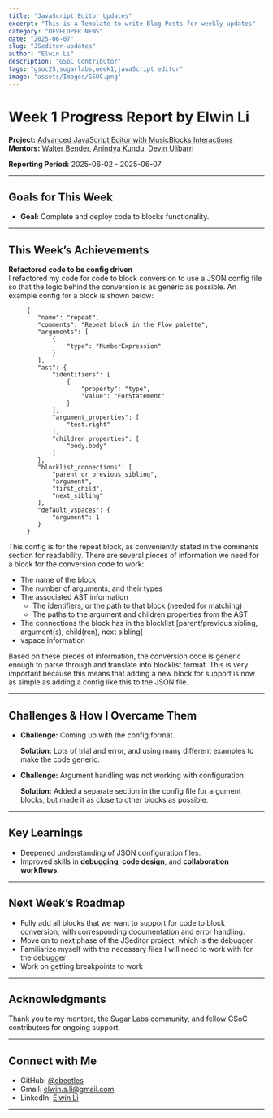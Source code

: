 ```yaml
---
title: "JavaScript Editor Updates"
excerpt: "This is a Template to write Blog Posts for weekly updates"
category: "DEVELOPER NEWS"
date: "2025-06-07"
slug: "JSeditor-updates"
author: "Elwin Li"
description: "GSoC Contributor"
tags: "gsoc25,sugarlabs,week1,javaScript editor"
image: "assets/Images/GSOC.png"
---
```


<!-- markdownlint-disable -->

# Week 1 Progress Report by Elwin Li

**Project:** [Advanced JavaScript Editor with MusicBlocks Interactions](https://github.com/sugarlabs/musicblocks/tree/gsoc-2025/elwin)  
**Mentors:** [Walter Bender](https://github.com/walterbender), [Anindya Kundu](https://github.com/meganindya), [Devin Ulibarri](https://github.com/pikurasa)

**Reporting Period:** 2025-06-02 - 2025-06-07

---

## Goals for This Week

- **Goal:** Complete and deploy code to blocks functionality.

---

## This Week’s Achievements

**Refactored code to be config driven**  
I refactored my code for code to block conversion to use a JSON config file so that the logic behind the conversion is as generic as possible.
An example config for a block is shown below:

         {
            "name": "repeat",
            "comments": "Repeat block in the Flow palette",
            "arguments": [
                {
                    "type": "NumberExpression"
                }
            ],
            "ast": {
                "identifiers": [
                    {
                        "property": "type",
                        "value": "ForStatement"
                    }
                ],
                "argument_properties": [
                    "test.right"
                ],
                "children_properties": [
                    "body.body"
                ]
            },
            "blocklist_connections": [
                "parent_or_previous_sibling",
                "argument",
                "first_child",
                "next_sibling"
            ],
            "default_vspaces": {
                "argument": 1
            }
         }

This config is for the repeat block, as conveniently stated in the comments section for readability. 
There are several pieces of information we need for a block for the conversion code to work:
- The name of the block
- The number of arguments, and their types
- The associated AST information
   - The identifiers, or the path to that block (needed for matching)
   - The paths to the argument and children properties from the AST
- The connections the block has in the blocklist [parent/previous sibling, argument(s), child(ren), next sibling]
- vspace information

Based on these pieces of information, the conversion code is generic enough to parse through and translate into blocklist format.
This is very important because this means that adding a new block for support is now as simple as adding a config like this to the JSON file.

---

## Challenges & How I Overcame Them

- **Challenge:** Coming up with the config format.

  **Solution:** Lots of trial and error, and using many different examples to make the code generic.

- **Challenge:** Argument handling was not working with configuration.

  **Solution:** Added a separate section in the config file for argument blocks, but made it as close to other blocks as possible.

---

## Key Learnings

- Deepened understanding of JSON configuration files.
- Improved skills in **debugging**, **code design**, and **collaboration workflows**.

---

## Next Week’s Roadmap

- Fully add all blocks that we want to support for code to block conversion, with corresponding documentation and error handling.
- Move on to next phase of the JSeditor project, which is the debugger
- Familiarize myself with the necessary files I will need to work with for the debugger
- Work on getting breakpoints to work

---

## Acknowledgments

Thank you to my mentors, the Sugar Labs community, and fellow GSoC contributors for ongoing support.

---

## Connect with Me

- GitHub: [@ebeetles](https://github.com/ebeetles)
- Gmail: [elwin.s.li@gmail.com](mailto:elwin.s.li@gmail.com)
- LinkedIn: [Elwin Li](https://www.linkedin.com/in/elwinsli/)

---
